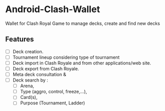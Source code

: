 # Android-Clash-Wallet
Wallet for Clash Royal Game to manage decks, create and find new decks

## Features
- [ ] Deck creation.
- [ ] Tournament lineup considering type of tournament
- [ ] Deck import in Clash Royale and from other applications/web site.
- [ ] Deck export from Clash Royale.
- [ ] Meta deck consultation &
- [ ] Deck search by :
  - [ ] Arena,
  - [ ] Type (aggro, control, freeze,...),
  - [ ] Card(s),
  - [ ] Purpose (Tournament, Ladder)
